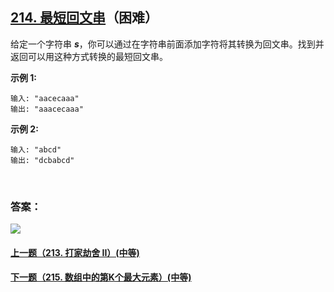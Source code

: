 ## [214. 最短回文串](https://leetcode-cn.com/problems/shortest-palindrome/)（困难）

给定一个字符串 ***s***，你可以通过在字符串前面添加字符将其转换为回文串。找到并返回可以用这种方式转换的最短回文串。

**示例 1:**

```
输入: "aacecaaa"
输出: "aaacecaaa"
```

**示例 2:**

```
输入: "abcd"
输出: "dcbabcd"
```

<br/>

### 答案：







![](https://img-blog.csdnimg.cn/20200807155236311.png)

#### [上一题（213. 打家劫舍 II）(中等)](https://github.com/sdwwld/leetCode/blob/master/src/main/java/com/wld/java/leetcode/leetCode0213.md)

#### [下一题（215. 数组中的第K个最大元素）(中等)](https://github.com/sdwwld/leetCode/blob/master/src/main/java/com/wld/java/leetcode/leetCode0215.md)
